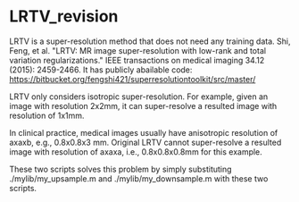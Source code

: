 # LRTV_revision
LRTV is a super-resolution method that does not need any training data.
Shi, Feng, et al. "LRTV: MR image super-resolution with low-rank and total variation regularizations." IEEE transactions on medical imaging 34.12 (2015): 2459-2466.
It has publicly abailable code:
https://bitbucket.org/fengshi421/superresolutiontoolkit/src/master/

LRTV only considers isotropic super-resolution. For example, given an image with resolution 2x2mm, it can super-resolve a resulted image with resolution of 1x1mm. 

In clinical practice, medical images usually have anisotropic resolution of axaxb, e.g., 0.8x0.8x3 mm. Original LRTV cannot super-resolve a resulted image with resolution of axaxa, i.e., 0.8x0.8x0.8mm for this example.

These two scripts solves this problem by simply substituting ./mylib/my_upsample.m and ./mylib/my_downsample.m with these two scripts. 
